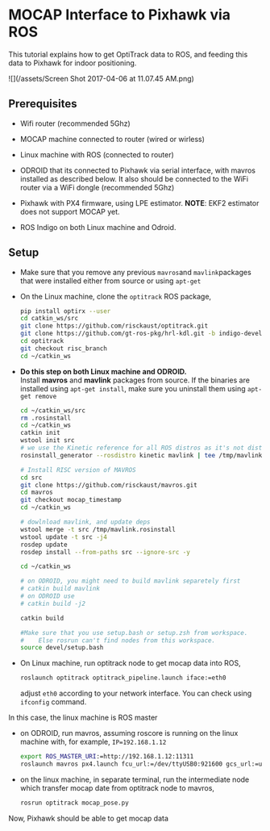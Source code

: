 # MOCAP Interface to Pixhawk via ROS

This tutorial explains how to get OptiTrack data to ROS, and feeding this data to Pixhawk for indoor positioning.

![](/assets/Screen Shot 2017-04-06 at 11.07.45 AM.png)

## Prerequisites

* Wifi router \(recommended 5Ghz\)
* MOCAP machine connected to router \(wired or wirless\)
* Linux machine with ROS \(connected to router\)

* ODROID that its connected to Pixhawk via serial interface, with mavros installed as described below. It also should be connected to the WiFi router via a WiFi dongle \(recommended 5Ghz\)

* Pixhawk with PX4 firmware, using LPE estimator. **NOTE**: EKF2 estimator does not support MOCAP yet.

* ROS Indigo on both Linux machine and Odroid.

## Setup

* Make sure that you remove any previous `mavros`and `mavlink`packages that were installed either from source or using `apt-get`

* On the Linux machine, clone the `optitrack` ROS package,

  ```sh
  pip install optirx --user
  cd catkin_ws/src
  git clone https://github.com/risckaust/optitrack.git
  git clone https://github.com/gt-ros-pkg/hrl-kdl.git -b indigo-devel
  cd optitrack
  git checkout risc_branch
  cd ~/catkin_ws
  ```

* **Do this step on both Linux machine and ODROID.**  
  Install **mavros** and **mavlink** packages from source. If the binaries are installed using `apt-get install`, make sure you uninstall them using `apt-get remove`

  ```bash
  cd ~/catkin_ws/src
  rm .rosinstall
  cd ~/catkin_ws
  catkin init
  wstool init src
  # we use the Kinetic reference for all ROS distros as it's not distro-specific and up to date
  rosinstall_generator --rosdistro kinetic mavlink | tee /tmp/mavlink.rosinstall

  # Install RISC version of MAVROS
  cd src
  git clone https://github.com/risckaust/mavros.git
  cd mavros
  git checkout mocap_timestamp
  cd ~/catkin_ws

  # dowlnload mavlink, and update deps
  wstool merge -t src /tmp/mavlink.rosinstall
  wstool update -t src -j4
  rosdep update
  rosdep install --from-paths src --ignore-src -y

  cd ~/catkin_ws

  # on ODROID, you might need to build mavlink separetely first
  # catkin build mavlink
  # on ODROID use
  # catkin build -j2

  catkin build

  #Make sure that you use setup.bash or setup.zsh from workspace.
  #    Else rosrun can't find nodes from this workspace.
  source devel/setup.bash
  ```

* On Linux machine, run optitrack node to get mocap data into ROS,

  ```sh
  roslaunch optitrack optitrack_pipeline.launch iface:=eth0
  ```

  adjust `eth0` according to your network interface. You can check using `ifconfig` command.

In this case, the linux machine is ROS master

* on ODROID, run mavros, assuming roscore is running on the linux machine with, for example, `IP=192.168.1.12`

  ```sh
  export ROS_MASTER_URI:=http://192.168.1.12:11311
  roslaunch mavros px4.launch fcu_url:=/dev/ttyUSB0:921600 gcs_url:=udp://@192.168.1.12
  ```

* on the linux machine, in separate terminal,  run the intermediate node which transfer mocap date from optitrack node to mavros,

  ```sh
  rosrun optitrack mocap_pose.py
  ```

Now, Pixhawk should be able to get mocap data


